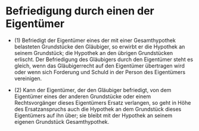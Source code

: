 # Befriedigung durch einen der Eigentümer

- (1) Befriedigt der Eigentümer eines der mit einer Gesamthypothek belasteten Grundstücke den Gläubiger, so erwirbt er die Hypothek an seinem Grundstück; die Hypothek an den übrigen Grundstücken erlischt. Der Befriedigung des Gläubigers durch den Eigentümer steht es gleich, wenn das Gläubigerrecht auf den Eigentümer übertragen wird oder wenn sich Forderung und Schuld in der Person des Eigentümers vereinigen.

- (2) Kann der Eigentümer, der den Gläubiger befriedigt, von dem Eigentümer eines der anderen Grundstücke oder einem Rechtsvorgänger dieses Eigentümers Ersatz verlangen, so geht in Höhe des Ersatzanspruchs auch die Hypothek an dem Grundstück dieses Eigentümers auf ihn über; sie bleibt mit der Hypothek an seinem eigenen Grundstück Gesamthypothek.

